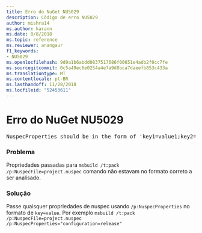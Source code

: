 ```yaml
---
title: Erro do NuGet NU5029
description: Código de erro NU5029
author: mishra14
ms.author: karann
ms.date: 8/8/2018
ms.topic: reference
ms.reviewer: anangaur
f1_keywords:
- NU5029
ms.openlocfilehash: 9d9a1b6abdd0837517686f00651e4adb2f0cc7fe
ms.sourcegitcommit: 0c5a49ec6e0254a4e7a9d8bca7daeefb853c433a
ms.translationtype: MT
ms.contentlocale: pt-BR
ms.lasthandoff: 11/28/2018
ms.locfileid: "52453611"
---
```

# <a name="nuget-error-nu5029"></a>Erro do NuGet NU5029
<pre>NuspecProperties should be in the form of 'key1=value1;key2=value2'.</pre>

### <a name="issue"></a>Problema

Propriedades passadas para `msbuild /t:pack /p:NuspecFile=project.nuspec` comando não estavam no formato correto a ser analisado.


### <a name="solution"></a>Solução

Passe quaisquer propriedades de nuspec usando `/p:NuspecProperties` no formato de `key=value`. Por exemplo `msbuild /t:pack /p:NuspecFile=project.nuspec /p:NuspecProperties="configuration=release"`

